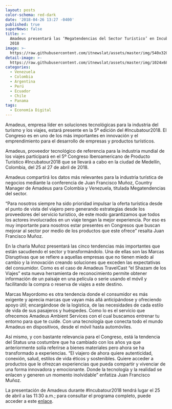 ```yaml
---
layout: posts
color-schema: red-dark
date: '2018-04-26 13:27 -0400'
published: true
superNews: false
title: >-
  Amadeus presentará las ‘Megatendencias del Sector Turístico’ en Incubatur
  2018 
image: >-
  https://raw.githubusercontent.com/itnewslat/assets/master/img/540x320/incubatours-p.jpg
detail-image: >-
  https://raw.githubusercontent.com/itnewslat/assets/master/img/1024x680/incubatours-g.jpg
categories:
  - Venezuela
  - Colombia
  - Argentina
  - Perú
  - Ecuador
  - Chile
  - Panama
tags:
  - Economía Digital
---
```


Amadeus, empresa líder en soluciones tecnológicas para la industria del turismo y los viajes, estará presente en la 5º  edición del #Incubatour2018. El Congreso es en uno de los más importantes en innovación y el emprendimiento para el desarrollo de empresas y productos turísticos.

Amadeus, proveedor tecnológico de referencia para la industria mundial de los viajes participará en el 5º Congreso Iberoamericano de Producto Turístico #Incubatour2018 que se llevará a cabo en la ciudad de Medellín, Colombia, del 25 al 27 de abril de 2018.

Amadeus compartirá los datos más relevantes para la industria turística de negocios mediante la conferencia de Juan Francisco Muñoz, Country Manager de Amadeus para Colombia y Venezuela, titulada Megatendencias del sector. 

“Para nosotros siempre ha sido prioridad impulsar la oferta turística desde el punto de vista del viajero pero generando estrategias desde los proveedores del servicio turístico, de este modo garantizamos que todos los actores involucrados en un viaje tengan la mejor experiencia. Por eso es muy importante para nosotros estar presentes en Congresos que buscan mejorar al sector por medio de los productos que este ofrece” resalta Juan Francisco Muñoz. 

En la charla Muñoz presentará las cinco tendencias más importantes que están sacudiendo el sector y transformándolo.  Una de ellas son las Marcas Disruptivas que se refiere a aquellas empresas que no tienen miedo al cambio y la innovación creando soluciones que exceden las expectativas del consumidor. Como es el caso de Amadeus TravelCast “el Shazam de los Viajes” esta nueva herramienta de reconocimiento permite obtener información de un paisaje en una película o serie usando el móvil y facilitando la compra o reserva de viajes a este destino. 

Marcas Mayordomo es otra tendencia donde el consumidor es más exigente y aprecia marcas que vayan más allá anticipándose y ofreciendo apoyo útil; encargándose de la logística, de las necesidades  de cada estilo de vida de sus pasajeros y huéspedes. Como lo es el servicio que ofrecemos Amadeus Ambient Services con el cual buscamos entrenar tu entorno para que te cuide. Con una tecnología que conecta todo el mundo Amadeus en dispositivos, desde el móvil hasta automóviles. 

Así mismo, y con bastante relevancia para el Congreso, está la tendencia del Status una costumbre que ha cambiado con los años ya que anteriormente solía referirse a bienes materiales pero ahora se ha transformado a experiencias. 
“El viajero de ahora quiere autenticidad, conexión, salud, estilos de vida éticos y sostenibles. Quiere acceder a productos que le ofrezcan experiencias que pueda compartir y vivenciar de una forma innovadora y emocionante. Donde la tecnología y la realidad se enlacen y generen un momento inolvidable” enfatiza Juan Francisco Muñoz.

La presentación de Amadeus durante #Incubatour2018 tendrá lugar el 25 de abril a las 11:30 a.m.; para consultar el programa completo, puede acceder a este [enlace](https://congresoincubatour.com/2018).  

